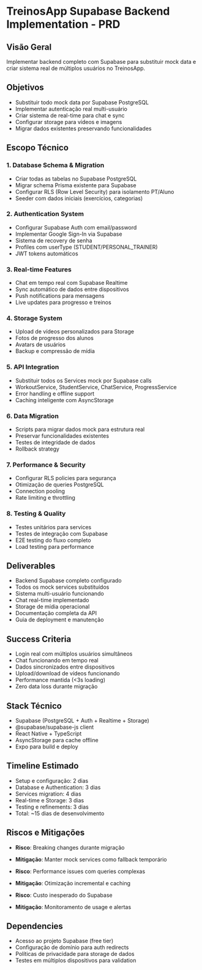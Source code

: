 # TreinosApp Supabase Backend Implementation - PRD

## Visão Geral
Implementar backend completo com Supabase para substituir mock data e criar sistema real de múltiplos usuários no TreinosApp.

## Objetivos
- Substituir todo mock data por Supabase PostgreSQL
- Implementar autenticação real multi-usuário
- Criar sistema de real-time para chat e sync
- Configurar storage para vídeos e imagens
- Migrar dados existentes preservando funcionalidades

## Escopo Técnico

### 1. Database Schema & Migration
- Criar todas as tabelas no Supabase PostgreSQL
- Migrar schema Prisma existente para Supabase
- Configurar RLS (Row Level Security) para isolamento PT/Aluno
- Seeder com dados iniciais (exercícios, categorias)

### 2. Authentication System
- Configurar Supabase Auth com email/password
- Implementar Google Sign-In via Supabase
- Sistema de recovery de senha
- Profiles com userType (STUDENT/PERSONAL_TRAINER)
- JWT tokens automáticos

### 3. Real-time Features
- Chat em tempo real com Supabase Realtime
- Sync automático de dados entre dispositivos
- Push notifications para mensagens
- Live updates para progresso e treinos

### 4. Storage System
- Upload de vídeos personalizados para Storage
- Fotos de progresso dos alunos
- Avatars de usuários
- Backup e compressão de mídia

### 5. API Integration
- Substituir todos os Services mock por Supabase calls
- WorkoutService, StudentService, ChatService, ProgressService
- Error handling e offline support
- Caching inteligente com AsyncStorage

### 6. Data Migration
- Scripts para migrar dados mock para estrutura real
- Preservar funcionalidades existentes
- Testes de integridade de dados
- Rollback strategy

### 7. Performance & Security
- Configurar RLS policies para segurança
- Otimização de queries PostgreSQL
- Connection pooling
- Rate limiting e throttling

### 8. Testing & Quality
- Testes unitários para services
- Testes de integração com Supabase
- E2E testing do fluxo completo
- Load testing para performance

## Deliverables
- Backend Supabase completo configurado
- Todos os mock services substituídos
- Sistema multi-usuário funcionando
- Chat real-time implementado
- Storage de mídia operacional
- Documentação completa da API
- Guia de deployment e manutenção

## Success Criteria
- Login real com múltiplos usuários simultâneos
- Chat funcionando em tempo real
- Dados sincronizados entre dispositivos
- Upload/download de vídeos funcionando
- Performance mantida (<3s loading)
- Zero data loss durante migração

## Stack Técnico
- Supabase (PostgreSQL + Auth + Realtime + Storage)
- @supabase/supabase-js client
- React Native + TypeScript
- AsyncStorage para cache offline
- Expo para build e deploy

## Timeline Estimado
- Setup e configuração: 2 dias
- Database e Authentication: 3 dias
- Services migration: 4 dias
- Real-time e Storage: 3 dias
- Testing e refinements: 3 dias
- Total: ~15 dias de desenvolvimento

## Riscos e Mitigações
- **Risco**: Breaking changes durante migração
- **Mitigação**: Manter mock services como fallback temporário

- **Risco**: Performance issues com queries complexas
- **Mitigação**: Otimização incremental e caching

- **Risco**: Custo inesperado do Supabase
- **Mitigação**: Monitoramento de usage e alertas

## Dependencies
- Acesso ao projeto Supabase (free tier)
- Configuração de domínio para auth redirects
- Políticas de privacidade para storage de dados
- Testes em múltiplos dispositivos para validation